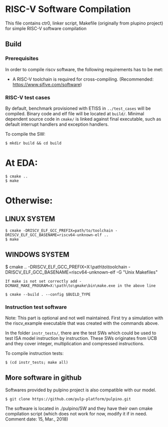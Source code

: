 # RISC-V Software Compilation

This file contains ctr0, linker script, Makefile (originally from plupino
project) for simple RISC-V software compilation

## Build
### Prerequisites
In order to compile riscv software, the following requirements has to be
met:

  - A RISC-V toolchain is required for cross-compiling. (Recommended: https://www.sifive.com/software)

### RISC-V test cases

By default, benchmark provisioned with ETISS in `../test_cases` will be
compiled. Binary code and elf file will be located at `build/`. Minimal
dependent source code in `cmake/` is linked against final executable,
such as default interrupt handlers and exception handlers.

To compile the SW:

	$ mkdir build && cd build
  # At EDA:
	$ cmake ..
	$ make
  # Otherwise:

  ## LINUX SYSTEM
	$ cmake -DRISCV_ELF_GCC_PREFIX=path/to/toolchain -DRISCV_ELF_GCC_BASENAME=riscv64-unknown-elf ..
	$ make

  ## WINDOWS SYSTEM
  $ cmake .. -DRISCV_ELF_GCC_PREFIX=X:\path\to\toolchain -DRISCV_ELF_GCC_BASENAME=riscv64-unknown-elf -G "Unix Makefiles"

    If make is not set correctly add -DCMAKE_MAKE_PROGRAM=X:\path\to\gmake\bin\make.exe in the above line

	$ cmake --build . --config $BUILD_TYPE

### Instruction test software

Note: This part is optional and not well maintained. First try a simulation with the riscv_example executable that was created with the commands above.

In the folder `instr_tests/`, there are the test SWs which could be used
to test ISA model instruction by instruction. These SWs originates from
UCB and they cover integer, multiplication and compressed instructions.

 To compile instruction tests:

	$ (cd instr_tests; make all)

## More software in github

Softwares provided by pulpino project is also compatible with our model.

	$ git clone https://github.com/pulp-platform/pulpino.git

The software is located in ./pulpino/SW and they have their own cmake
compilation script (which does not work for now, modify it if in need.
Comment date: 15, Mar., 2018)
